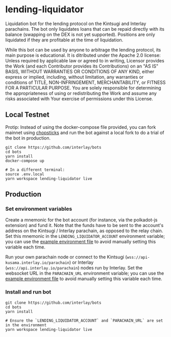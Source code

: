 # lending-liquidator

Liquidation bot for the lending protocol on the Kintsugi and Interlay parachains. The bot only liquidates loans that can be repaid directly with its balance (swapping on the DEX is not yet supported). Positions are only liquidated if they are profitable at the time of liquidation.

While this bot can be used by anyone to arbitrage the lending protocol, its main purpose is educational. It is ditributed under the Apache 2.0 license: Unless required by applicable law or agreed to in writing, Licensor provides the Work (and each Contributor provides its Contributions) on an "AS IS" BASIS, WITHOUT WARRANTIES OR CONDITIONS OF ANY KIND, either express or implied, including, without limitation, any warranties or conditions of TITLE, NON-INFRINGEMENT, MERCHANTABILITY, or FITNESS FOR A PARTICULAR PURPOSE. You are solely responsible for determining the appropriateness of using or redistributing the Work and assume any risks associated with Your exercise of permissions under this License.

## Local Testnet

Protip: Instead of using the docker-compose file provided, you can fork mainnet using [chopsticks](https://github.com/AcalaNetwork/chopsticks) and run the bot against a local fork to do a trial of the bot in production.

```shell
git clone https://github.com/interlay/bots
cd bots
yarn install
docker-compose up

# In a different terminal:
source .env.local
yarn workspace lending-liquidator live
```

## Production

### Set environment variables
Create a mnemonic for the bot account (for instance, via the polkadot-js extension) and fund it. Note that the funds have to be sent to the account's address on the Kintsugi / Interlay parachain, as opposed to the relay chain. Set this mnemonic in the `LENDING_LIQUIDATOR_ACCOUNT` environment variable; you can use the [example environment file](./.env.example) to avoid manually setting this variable each time.

Run your own parachain node or connect to the Kintsugi (`wss://api-kusama.interlay.io/parachain`) or Interlay (`wss://api.interlay.io/parachain`) nodes run by Interlay. Set the websocket URL in the `PARACHAIN_URL` environment variable; you can use the [example environment file](./.env.example) to avoid manually setting this variable each time.

### Install and run bot
```shell
git clone https://github.com/interlay/bots
cd bots
yarn install

# Ensure the `LENDING_LIQUIDATOR_ACCOUNT` and `PARACHAIN_URL` are set in the environment
yarn workspace lending-liquidator live
```
